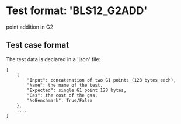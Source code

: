 # Test format: 'BLS12_G2ADD'

point addition in G2

## Test case format

The test data is declared in a 'json' file:

```
[
    {
        "Input": concatenation of two G1 points (128 bytes each),
        "Name": the name of the test,
        "Expected": single G1 point 128 bytes,
        "Gas": the cost of the gas,
        "NoBenchmark": True/False
    },
    ....
]
```

